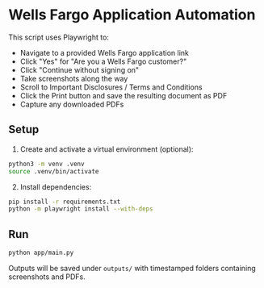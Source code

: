 # Wells Fargo Application Automation

This script uses Playwright to:

- Navigate to a provided Wells Fargo application link
- Click "Yes" for "Are you a Wells Fargo customer?"
- Click "Continue without signing on"
- Take screenshots along the way
- Scroll to Important Disclosures / Terms and Conditions
- Click the Print button and save the resulting document as PDF
- Capture any downloaded PDFs

## Setup

1. Create and activate a virtual environment (optional):

```bash
python3 -m venv .venv
source .venv/bin/activate
```

2. Install dependencies:

```bash
pip install -r requirements.txt
python -m playwright install --with-deps
```

## Run

```bash
python app/main.py
```

Outputs will be saved under `outputs/` with timestamped folders containing screenshots and PDFs.
